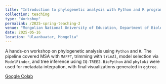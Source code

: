 ```yaml
---
title: "Introduction to phylogenetic analysis with Python and R programming"
collection: teaching
type: "Workshop"
permalink: /2025-spring-teaching-2
venue: "Mongolian National University of Education, Department of Biology"
date: 2025-05-16
location: "Ulaanbaatar, Mongolia"
---
```


A hands-on workshop on phylogenetic analysis using `Python` and `R`. The pipeline covered MSA with `MAFFT`, trimming with `trimAl`, model selection via `ModelFinder`, and tree inference using `IQ-TREE2`. `BioPython` and `phyloki` were used for metadata integration, with final visualizations generated in `ggtree`.

<a href="https://colab.research.google.com/drive/1L6XhQ9dMt467JZK_6iWIsXiTmZKLL2Jv?usp=sharing"><i class="fas fa-fw fa-link zoom" aria-hidden="true"></i>Google Colab</a>